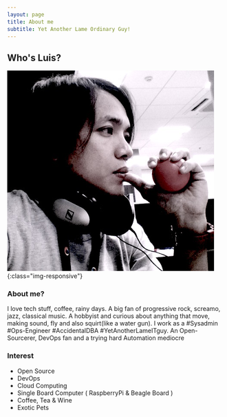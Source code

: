 ```yaml
---
layout: page
title: About me
subtitle: Yet Another Lame Ordinary Guy!
---
```


## Who's Luis?  

![Luis](/img/lla.jpg){:class="img-responsive"}

### About me? 

I love tech stuff, coffee, rainy days. A big fan of progressive rock, screamo, jazz, classical music. A hobbyist and curious about anything that move, making sound, fly and also squirt(like a water gun). I work as a #Sysadmin #Ops-Engineer #AccidentalDBA #YetAnotherLameITguy. An Open-Sourcerer, DevOps fan and a trying hard Automation mediocre


### Interest

- Open Source 
- DevOps
- Cloud Computing
- Single Board Computer ( RaspberryPi & Beagle Board )
- Coffee, Tea & Wine
- Exotic Pets
